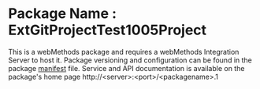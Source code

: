 # Package Name : ExtGitProjectTest1005Project
This is a webMethods package and requires a webMethods Integration Server to host it. Package versioning and configuration can be found in the package [manifest](./ExtGitProjectTest1005Project/manifest.v3) file. Service and API documentation is available on the package's home page http://&lt;server&gt;:&lt;port&gt;/&lt;packagename>.1
